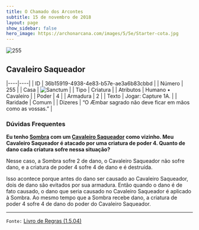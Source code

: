 ```yaml
---
title: O Chamado dos Arcontes
subtitle: 15 de novembro de 2018
layout: page
show_sidebar: false
hero_image: https://archonarcana.com/images/5/5e/Starter-cota.jpg
---
```


![255](https://cdn.keyforgegame.com/media/card_front/pt/341_255_HX7GPH8C78C2_pt.png)

## Cavaleiro Saqueador

|----|----|
| ID | 36b15919-4938-4e83-b57e-ae3a6b83cbbd |
| Número | 255 |
| Casa | ![Sanctum](https://archonarcana.com/images/thumb/c/c7/Sanctum.png/22px-Sanctum.png "Santuário") |
| Tipo | Criatura |
| Atributos | Humano • Cavaleiro |
| Poder | 4 |
| Armadura | 2 |
| Texto | Jogar: Capture 1A. |
| Raridade | Comum |
| Dizeres | “O Æmbar sagrado não deve ficar em  mãos como as vossas.” |

### Dúvidas Frequentes

**Eu tenho [Sombra](/cota/310) com um [Cavaleiro Saqueador](/cota/255)
como vizinho. Meu Cavaleiro Saqueador é atacado por uma criatura
de poder 4. Quanto de dano cada criatura sofre nessa situação?**

Nesse caso, a Sombra sofre 2 de dano, o Cavaleiro Saqueador não sofre
dano, e a criatura de poder 4 sofre 4 de dano e é destruída.

Isso acontece porque antes do dano ser causado ao Cavaleiro
Saqueador, dois de dano são evitados por sua armadura. Então quando
o dano é de fato causado, o dano que seria causado no Cavaleiro
Saqueador é aplicado à Sombra. Ao mesmo tempo que a Sombra
recebe dano, a criatura de poder 4 sofre 4 de dano do poder do
Cavaleiro Saqueador.

<hr/>

`Fonte:` [Livro de Regras (1.5.04)](https://drive.google.com/open?id=14pM1J8ZR_4hZbGFZt-ArQdAGsHCPEQdE)
